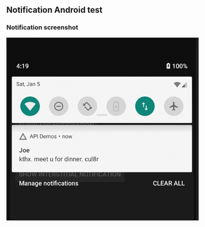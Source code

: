 ## Notification Android test

### Notification screenshot

![Alt text](notification-screenshot.png?raw=true)
